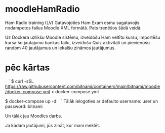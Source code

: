 # moodleHamRadio
Ham Radio training (LV)
Gatavojoties Ham Exam esmu sagatavojis nodampotos failus Moodle XML formātā.
Pats trenēšos šādā veidā.

Uz Dockera uzlikšu Moodle sistēmu, izveidošu Ham veltītu kursu, importēšu kursā šo jautājumu bankas failu, izveidošu Quiz aktivitāti un pievienošu random 40 jautājumus un iekalšu zināmos jautājumus.

# pēc kārtas
 ` ` `
$ curl -sSL https://raw.githubusercontent.com/bitnami/containers/main/bitnami/moodle/docker-compose.yml > docker-compose.yml

$ docker-compose up -d
 ` ` `
Tālāk ielogoties ar defaulto username: user un password: bitnami

Un tālāk jau Moodles darbs.

Ja kādam jautājumi, jūs zināt, kur mani meklēt.

